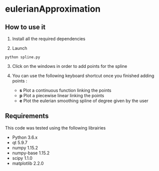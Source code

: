 # eulerianApproximation


## How to use it

1. Install all the required dependencies

2. Launch
```
python spline.py
```

3. Click on the windows in order to add points for the spline

4. You can use the following keyboard shortcut once you finished adding points :
	* **s** Plot a continuous function linking the points
	* **p** Plot a piecewise linear linking the points
	* **e** Plot the eulerian smoothing spline of degree given by the user

## Requirements
This code was tested using the following librairies
* Python      3.6.x
* qt          5.9.7
* numpy       1.15.2
* numpy-base  1.15.2
* scipy       1.1.0            
* matplotlib  2.2.0    
